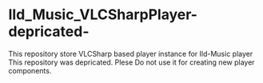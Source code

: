 # Ild_Music_VLCSharpPlayer-depricated-
This repository store VLCSharp based player instance for Ild-Music player
This repository was depricated. Plese Do not use it for creating new player components.
